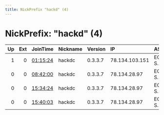 ```yaml
---
title: NickPrefix "hackd" (4)
---
```


# NickPrefix: "hackd" (4)

|   Up |   Ext | JoinTime                                                                                            | Nickname   | Version   | IP             | AS          | CC   |   ORp |   Dirp | OS    | Contact   |   eFamMembers |
|-----:|------:|:----------------------------------------------------------------------------------------------------|:-----------|:----------|:---------------|:------------|:-----|------:|-------:|:------|:----------|--------------:|
|    1 |     0 | [01:15:24](https://metrics.torproject.org/rs.html#details/6B9F0E9D8E41DC2425C6B01FA7B437BE4D05A935) | hackdc     | 0.3.3.7   | 78.134.103.151 | EOLO S.p.A. | it   |  9001 |      0 | Linux | None      |             1 |
|    0 |     0 | [08:42:00](https://metrics.torproject.org/rs.html#details/375C3928B56AB63A2106E4BBE1A5926629B3788D) | hackdc     | 0.3.3.7   | 78.134.28.97   | EOLO S.p.A. | it   |  9001 |      0 | Linux | None      |             1 |
|    0 |     0 | [15:34:24](https://metrics.torproject.org/rs.html#details/AD96F3613094969761AAE0BD1C59D0D50AC2EDC1) | hackdc     | 0.3.3.7   | 78.134.28.97   | EOLO S.p.A. | it   |  9001 |      0 | Linux | None      |             1 |
|    0 |     0 | [15:40:03](https://metrics.torproject.org/rs.html#details/35D0230599562F3471FD5A70592264E7D033217A) | hackdc     | 0.3.3.7   | 78.134.28.97   | EOLO S.p.A. | it   |  9001 |      0 | Linux | None      |             1 |
